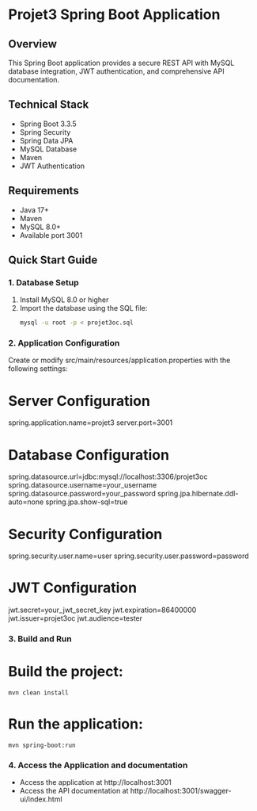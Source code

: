# Projet3 Spring Boot Application

## Overview
This Spring Boot application provides a secure REST API with MySQL database integration, JWT authentication, and comprehensive API documentation.

## Technical Stack
- Spring Boot 3.3.5
- Spring Security
- Spring Data JPA
- MySQL Database
- Maven
- JWT Authentication

## Requirements
- Java 17+
- Maven
- MySQL 8.0+
- Available port 3001

## Quick Start Guide

### 1. Database Setup
1. Install MySQL 8.0 or higher
2. Import the database using the SQL file:
   ```bash
   mysql -u root -p < projet3oc.sql

### 2. Application Configuration
Create or modify src/main/resources/application.properties with the following settings:

# Server Configuration
spring.application.name=projet3
server.port=3001

# Database Configuration
spring.datasource.url=jdbc:mysql://localhost:3306/projet3oc
spring.datasource.username=your_username
spring.datasource.password=your_password
spring.jpa.hibernate.ddl-auto=none
spring.jpa.show-sql=true

# Security Configuration
spring.security.user.name=user
spring.security.user.password=password

# JWT Configuration
jwt.secret=your_jwt_secret_key
jwt.expiration=86400000
jwt.issuer=projet3oc
jwt.audience=tester


### 3. Build and Run

# Build the project:
    mvn clean install
# Run the application:
    mvn spring-boot:run

### 4. Access the Application and documentation

- Access the application at http://localhost:3001
- Access the API documentation at http://localhost:3001/swagger-ui/index.html

